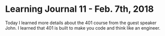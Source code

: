  # Learning Journal 11 - Feb. 7th, 2018

Today I learned more details about the 401 course from the guest speaker John. I learned that 401 is built to make you code and think like an engineer.